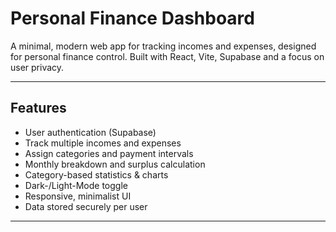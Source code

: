 # Personal Finance Dashboard

A minimal, modern web app for tracking incomes and expenses, designed for personal finance control. Built with React, Vite, Supabase and a focus on user privacy.

---

## Features

- User authentication (Supabase)
- Track multiple incomes and expenses
- Assign categories and payment intervals
- Monthly breakdown and surplus calculation
- Category-based statistics & charts
- Dark-/Light-Mode toggle
- Responsive, minimalist UI
- Data stored securely per user

---